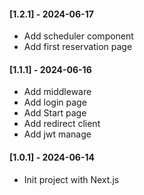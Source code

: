 #### [1.2.1] - 2024-06-17

- Add scheduler component
- Add first reservation page

#### [1.1.1] - 2024-06-16

- Add middleware
- Add login page
- Add Start page
- Add redirect client
- Add jwt manage


#### [1.0.1] - 2024-06-14

- Init project with Next.js
